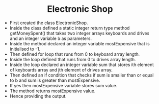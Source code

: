 <h1 align="center">Electronic Shop</h1>

- First created the class ElectronicShop.
- Inside the class defined a static integer return type method getMoneySpent() that takes two integer arrays keyboards and drives and an integer variable b as parameters.
- Inside the method declared an integer variable mostExpensive that is initialised to -1.
- Then defined for loop that runs from 0 to keyboard array length.
- Inside the loop defined that runs from 0 to drives array length.
- Inside the loop declared an integer variable sum that stores ith element of keyboards array and jth element of drives array.
- Then defined an if condition that checks if sum is smaller than or equal to b and sum is greater than mostExpensive.
- If yes then mostExpensive variable stores sum value.
- The method returns mostExpensive value.
- Hence providing the output.